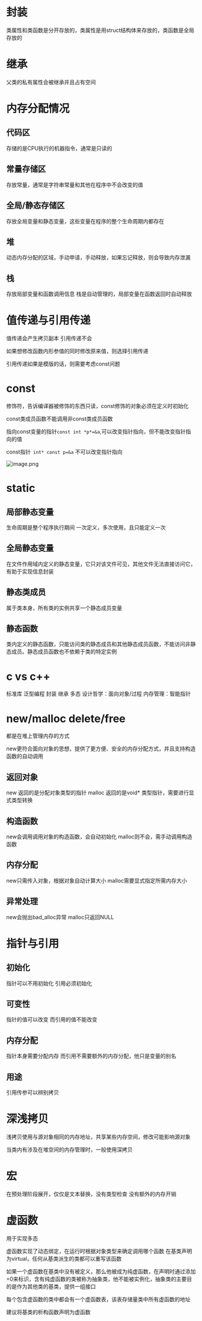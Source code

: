 

# 封装

类属性和类函数是分开存放的，类属性是用struct结构体来存放的，类函数是全局存放的

# 继承

父类的私有属性会被继承并且占有空间




# 内存分配情况

## 代码区

存储的是CPU执行的机器指令，通常是只读的


## 常量存储区

存放常量，通常是字符串常量和其他在程序中不会改变的值

## 全局/静态存储区

存放全局变量和静态变量，这些变量在程序的整个生命周期内都存在

## 堆

动态内存分配的区域，手动申请，手动释放，如果忘记释放，则会导致内存泄漏

## 栈

存放局部变量和函数调用信息
栈是自动管理的，局部变量在函数返回时自动释放

# 值传递与引用传递

值传递会产生拷贝副本
引用传递不会

如果想修改函数内形参值的同时修改原来值，则选择引用传递

引用传递如果是模版的话，则需要考虑const问题


# const

修饰符，告诉编译器被修饰的东西只读，const修饰的对象必须在定义时初始化

const类成员函数不能调用非const类成员函数

指向const变量的指针`const int *p*=&a`,可以改变指针指向，但不能改变指针指向的值

const指针` int* const p=&a` 不可以改变指针指向


![image.png](https://yaaame-1317851743.cos.ap-beijing.myqcloud.com/20240503100836.png)



# static

## 局部静态变量

生命周期是整个程序执行期间
一次定义，多次使用，且只能定义一次

## 全局静态变量

在文件作用域内定义的静态变量，它只对该文件可见，其他文件无法直接访问它，有助于实现信息封装

## 静态类成员

属于类本身，所有类的实例共享一个静态成员变量

## 静态函数

类内定义的静态函数，只能访问类的静态成员和其他静态成员函数，不能访问非静态成员。静态成员函数也不依赖于类的特定实例


# c vs c++

标准库
泛型编程
封装
继承
多态
设计哲学：面向对象/过程
内存管理：智能指针

# new/malloc delete/free

都是在堆上管理内存的方式

new更符合面向对象的思想，提供了更方便、安全的内存分配方式，并且支持构造函数的自动调用



## 返回对象
new 返回的是分配对象类型的指针
malloc 返回的是void* 类型指针，需要进行显式类型转换

## 构造函数
new会调用调用对象的构造函数，会自动初始化
malloc则不会，需手动调用构造函数


## 内存分配
new只需传入对象，根据对象自动计算大小
malloc需要显式指定所需内存大小

## 异常处理

new会抛出bad_alloc异常
malloc只返回NULL

# 指针与引用

## 初始化

指针可以不用初始化
引用必须初始化

## 可变性

指针的值可以改变
而引用的值不能改变

## 内存分配

指针本身需要分配内存
而引用不需要额外的内存分配，他只是变量的别名

## 用途

引用传参可以辨别拷贝

# 深浅拷贝

浅拷贝使用与源对象相同的内存地址，共享某些内存空间，修改可能影响源对象

当类内有涉及在堆空间的内存管理时，一般使用深拷贝


# 宏

在预处理阶段展开，仅仅是文本替换，没有类型检查
没有额外的内存开销

# 虚函数

用于实现多态

虚函数实现了动态绑定，在运行时根据对象类型来确定调用哪个函数
在基类声明为virtual，任何从基类派生的类都可以重写该函数

如果一个虚函数在基类中没有被定义，那么他被成为纯虚函数，在声明时通过添加=0来标识，含有纯虚函数的类被称为抽象类，他不能被实例化，抽象类的主要目的是作为其他类的基类，提供一组接口

每个包含虚函数的类中都会有一个虚函数表，该表存储量类中所有虚函数的地址

建议将基类的析构函数声明为虚函数

